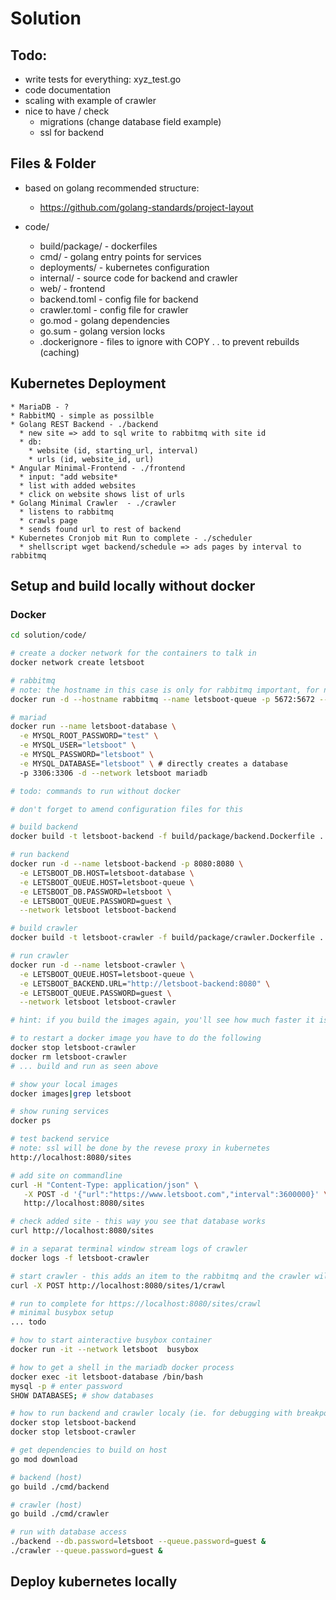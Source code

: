 # Solution

## Todo:

* write tests for everything: xyz_test.go
* code documentation
* scaling with example of crawler
* nice to have / check
  * migrations (change database field example)
  * ssl for backend

## Files & Folder

* based on golang recommended structure:
  * https://github.com/golang-standards/project-layout

* code/
  * build/package/ - dockerfiles
  * cmd/ - golang entry points for services
  * deployments/ - kubernetes configuration
  * internal/ - source code for backend and crawler
  * web/ - frontend
  * backend.toml - config file for backend
  * crawler.toml - config file for crawler
  * go.mod - golang dependencies
  * go.sum - golang version locks
  * .dockerignore - files to ignore with COPY . . to prevent rebuilds (caching)


## Kubernetes Deployment

    * MariaDB - ?
    * RabbitMQ - simple as possilble
    * Golang REST Backend - ./backend
      * new site => add to sql write to rabbitmq with site id
      * db: 
        * website (id, starting_url, interval)
        * urls (id, website_id, url)
    * Angular Minimal-Frontend - ./frontend
      * input: "add website*
      * list with added websites
      * click on website shows list of urls
    * Golang Minimal Crawler  - ./crawler
      * listens to rabbitmq
      * crawls page 
      * sends found url to rest of backend
    * Kubernetes Cronjob mit Run to complete - ./scheduler
      * shellscript wget backend/schedule => ads pages by interval to rabbitmq


## Setup and build locally without docker

### Docker

```bash
cd solution/code/

# create a docker network for the containers to talk in
docker network create letsboot

# rabbitmq 
# note: the hostname in this case is only for rabbitmq important, for networking we use the --name
docker run -d --hostname rabbitmq --name letsboot-queue -p 5672:5672 --network letsboot rabbitmq:3

# mariad
docker run --name letsboot-database \
  -e MYSQL_ROOT_PASSWORD="test" \
  -e MYSQL_USER="letsboot" \
  -e MYSQL_PASSWORD="letsboot" \
  -e MYSQL_DATABASE="letsboot" \ # directly creates a database
  -p 3306:3306 -d --network letsboot mariadb

# todo: commands to run without docker

# don't forget to amend configuration files for this

# build backend
docker build -t letsboot-backend -f build/package/backend.Dockerfile .

# run backend
docker run -d --name letsboot-backend -p 8080:8080 \
  -e LETSBOOT_DB.HOST=letsboot-database \
  -e LETSBOOT_QUEUE.HOST=letsboot-queue \
  -e LETSBOOT_DB.PASSWORD=letsboot \
  -e LETSBOOT_QUEUE.PASSWORD=guest \
  --network letsboot letsboot-backend

# build crawler
docker build -t letsboot-crawler -f build/package/crawler.Dockerfile .

# run crawler
docker run -d --name letsboot-crawler \
  -e LETSBOOT_QUEUE.HOST=letsboot-queue \
  -e LETSBOOT_BACKEND.URL="http://letsboot-backend:8080" \
  -e LETSBOOT_QUEUE.PASSWORD=guest \
  --network letsboot letsboot-crawler

# hint: if you build the images again, you'll see how much faster it is due to caching

# to restart a docker image you have to do the following
docker stop letsboot-crawler
docker rm letsboot-crawler
# ... build and run as seen above

# show your local images
docker images|grep letsboot

# show runing services
docker ps

# test backend service
# note: ssl will be done by the revese proxy in kubernetes
http://localhost:8080/sites

# add site on commandline
curl -H "Content-Type: application/json" \
   -X POST -d '{"url":"https://www.letsboot.com","interval":3600000}' \
   http://localhost:8080/sites

# check added site - this way you see that database works
curl http://localhost:8080/sites

# in a separat terminal window stream logs of crawler
docker logs -f letsboot-crawler

# start crawler - this adds an item to the rabbitmq and the crawler will pick it up
curl -X POST http://localhost:8080/sites/1/crawl

# run to complete for https://localhost:8080/sites/crawl
# minimal busybox setup
... todo

# how to start ainteractive busybox container
docker run -it --network letsboot  busybox

# how to get a shell in the mariadb docker process
docker exec -it letsboot-database /bin/bash
mysql -p # enter password
SHOW DATABASES; # show databases

# how to run backend and crawler localy (ie. for debugging with breakpoints)
docker stop letsboot-backend
docker stop letsboot-crawler

# get dependencies to build on host
go mod download

# backend (host)
go build ./cmd/backend

# crawler (host)
go build ./cmd/crawler

# run with database access
./backend --db.password=letsboot --queue.password=guest &
./crawler --queue.password=guest &

```




## Deploy kubernetes locally